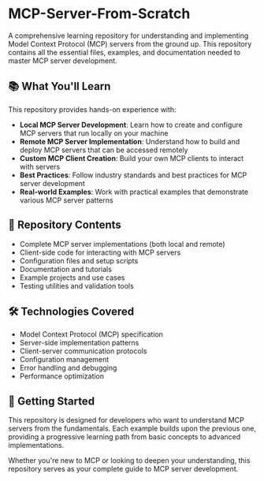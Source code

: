 # MCP-Server-From-Scratch

A comprehensive learning repository for understanding and implementing Model Context Protocol (MCP) servers from the ground up. This repository contains all the essential files, examples, and documentation needed to master MCP server development.

## 📚 What You'll Learn

This repository provides hands-on experience with:

- **Local MCP Server Development**: Learn how to create and configure MCP servers that run locally on your machine
- **Remote MCP Server Implementation**: Understand how to build and deploy MCP servers that can be accessed remotely
- **Custom MCP Client Creation**: Build your own MCP clients to interact with servers
- **Best Practices**: Follow industry standards and best practices for MCP server development
- **Real-world Examples**: Work with practical examples that demonstrate various MCP server patterns

## 🚀 Repository Contents

- Complete MCP server implementations (both local and remote)
- Client-side code for interacting with MCP servers
- Configuration files and setup scripts
- Documentation and tutorials
- Example projects and use cases
- Testing utilities and validation tools

## 🛠️ Technologies Covered

- Model Context Protocol (MCP) specification
- Server-side implementation patterns
- Client-server communication protocols
- Configuration management
- Error handling and debugging
- Performance optimization

## 📖 Getting Started

This repository is designed for developers who want to understand MCP servers from the fundamentals. Each example builds upon the previous one, providing a progressive learning path from basic concepts to advanced implementations.

Whether you're new to MCP or looking to deepen your understanding, this repository serves as your complete guide to MCP server development.
